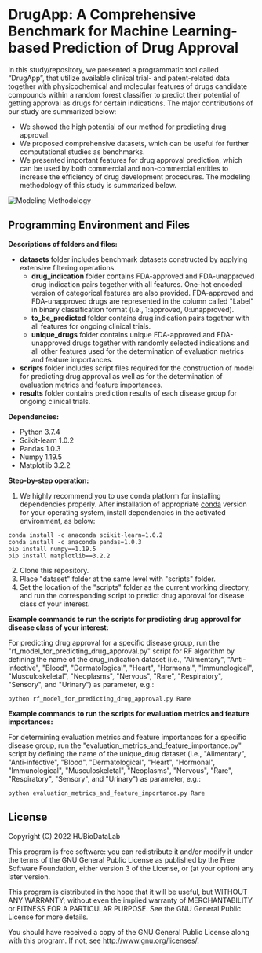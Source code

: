 # DrugApp: A Comprehensive Benchmark for Machine Learning-based Prediction of Drug Approval
In this study/repository, we presented a programmatic tool called “DrugApp”, that utilize available clinical trial- and patent-related data together with physicochemical and molecular features of drugs candidate compounds within a random forest classifier to predict their potential of getting approval as drugs for certain indications. The major contributions of our study are summarized below:
* We showed the high potential of our method for predicting drug approval. 
* We proposed comprehensive datasets, which can be useful for further computational studies as benchmarks.
* We presented important features for drug approval prediction, which can be used by both commercial and non-commercial entities to increase the efficiency of drug development procedures.
The modeling methodology of this study is summarized below.

![Modeling Methodology](https://user-images.githubusercontent.com/108183756/177561886-7b15e9b2-74bf-4ee6-9092-146d9cb3c836.PNG)

## Programming Environment and Files
**Descriptions of folders and files:**

*	**datasets** folder includes benchmark datasets constructed by applying extensive filtering operations. 
    * **drug_indication** folder contains FDA-approved and FDA-unapproved drug indication pairs together with all features. One-hot encoded version of categorical features are also provided. FDA-approved and FDA-unapproved drugs are represented in the column called "Label" in binary classification format (i.e., 1:approved, 0:unapproved).
    * **to_be_predicted** folder contains drug indication pairs together with all features for ongoing clinical trials.
    * **unique_drugs** folder contains unique FDA-approved and FDA-unapproved drugs together with randomly selected indications and all other features used for the determination of evaluation metrics and feature importances. 
*	**scripts** folder includes script files required for the construction of model for predicting drug approval as well as for the determination of evaluation metrics and feature importances.
*	**results** folder contains prediction results of each disease group for ongoing clinical trials. 

**Dependencies:**

* Python 3.7.4
* Scikit-learn 1.0.2
* Pandas 1.0.3
* Numpy 1.19.5
* Matplotlib 3.2.2

**Step-by-step operation:**
1. We highly recommend you to use conda platform for installing dependencies properly. After installation of appropriate [conda](https://docs.conda.io/projects/conda/en/latest/user-guide/install/index.html) version for your operating system, install dependencies in the activated environment, as below:
```
conda install -c anaconda scikit-learn=1.0.2
conda install -c anaconda pandas=1.0.3
pip install numpy==1.19.5
pip install matplotlib==3.2.2
```
2. Clone this repository.
3. Place "dataset" folder at the same level with "scripts" folder.
4. Set the location of the "scripts" folder as the current working directory, and run the corresponding script to predict drug approval for disease class of your interest. 

**Example commands to run the scripts for predicting drug approval for disease class of your interest:**
   
For predicting drug approval for a specific disease group, run the "rf_model_for_predicting_drug_approval.py" script for RF algorithm by defining the name of the drug_indication dataset (i.e., "Alimentary", "Anti-infective", "Blood", "Dermatological", "Heart", "Hormonal", "Immunological", "Musculoskeletal", "Neoplasms", "Nervous", "Rare", "Respiratory", "Sensory", and "Urinary") as parameter, e.g.:
   
```
python rf_model_for_predicting_drug_approval.py Rare
```

**Example commands to run the scripts for evaluation metrics and feature importances:**
   
For determining evaluation metrics and feature importances for a specific disease group, run the "evaluation_metrics_and_feature_importance.py" script by defining the name of the unique_drug dataset (i.e., "Alimentary", "Anti-infective", "Blood", "Dermatological", "Heart", "Hormonal", "Immunological", "Musculoskeletal", "Neoplasms", "Nervous", "Rare", "Respiratory", "Sensory", and "Urinary") as parameter, e.g.:
   
```
python evaluation_metrics_and_feature_importance.py Rare
```
   
## License

Copyright (C) 2022 HUBioDataLab

This program is free software: you can redistribute it and/or modify it under the terms of the GNU General Public License as published by the Free Software Foundation, either version 3 of the License, or (at your option) any later version.

This program is distributed in the hope that it will be useful, but WITHOUT ANY WARRANTY; without even the implied warranty of MERCHANTABILITY or FITNESS FOR A PARTICULAR PURPOSE. See the GNU General Public License for more details.

You should have received a copy of the GNU General Public License along with this program. If not, see http://www.gnu.org/licenses/.


